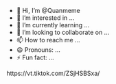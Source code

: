 - 👋 Hi, I’m @Quanmeme
- 👀 I’m interested in ...
- 🌱 I’m currently learning ...
- 💞️ I’m looking to collaborate on ...
- 📫 How to reach me ...
- 😄 Pronouns: ...
- ⚡ Fun fact: ...

<!---
Quanmeme/Quanmeme is a ✨ special ✨ repository because its `README.md` (this file) appears on your GitHub profile.
You can click the Preview link to take a look at your changes.
--->https://vt.tiktok.com/ZSjHSBSxa/
